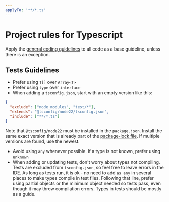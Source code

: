 ```yaml
---
applyTo: '**/*.ts'
---
```


# Project rules for Typescript

Apply the [general coding guidelines](./general-coding.md) to all code as a base guideline, unless there is an exception.

## Tests Guidelines

- Prefer using `T[]` over `Array<T>`
- Prefer using `type` over `interface`
- When adding a `tsconfig.json`, start with an empty version like this:

```json
{
  "exclude": ["node_modules", "test/*"],
  "extends": "@tsconfig/node22/tsconfig.json",
  "include": ["**/*.ts"]
}
```

Note that `@tsconfig/node22` must be installed in the `package.json`. Install the same exact version that is already part of the [package-lock file](../../package-lock.json). If multiple versions are found, use the newest.

- Avoid using `any` whenever possible. If a type is not known, prefer using `unknown`
- When adding or updating tests, don't worry about types not compiling. Tests are excluded from `tsconfig.json`, so feel free to leave errors in the IDE. As long as tests run, it is ok - no need to add `as any` in several places to make types compile in test files. Following that line, prefer using partial objects or the minimum object needed so tests pass, even though it may throw compilation errors. Types in tests should be mostly as a guide.

